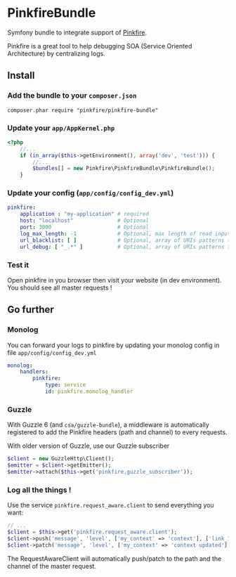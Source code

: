 # PinkfireBundle

Symfony bundle to integrate support of [Pinkfire](https://github.com/pinkfire/pinkfire).

Pinkfire is a great tool to help debugging SOA (Service Oriented Architecture) by centralizing logs.

## Install

### Add the bundle to your `composer.json`

```
composer.phar require "pinkfire/pinkfire-bundle"
```

### Update your `app/AppKernel.php`

``` php
<?php
    //...
    if (in_array($this->getEnvironment(), array('dev', 'test'))) {
        //...
        $bundles[] = new Pinkfire\PinkfireBundle\PinkfireBundle();
    }
```

### Update your config (`app/config/config_dev.yml`)

``` yaml
pinkfire:
    application : "my-application" # required
    host: "localhost"              # Optional
    port: 3000                     # Optional
    log_max_length: -1             # Optional, max length of read input data
    url_blacklist: [ ]             # Optional, array of URIs patterns to ignore
    url_debug: [ "_.*" ]           # Optional, array of URIs patterns to mark as debug
```

### Test it

Open pinkfire in you browser then visit your website (in dev environment).
You should see all master requests !

## Go further

### Monolog

You can forward your logs to pinkfire by updating your monolog config in file `app/config/config_dev.yml`

``` yaml
monolog:
    handlers:
        pinkfire:
            type: service
            id: pinkfire.monolog_handler
```

### Guzzle

With Guzzle 6 (and `csa/guzzle-bundle`), a middleware is automatically registered to add the Pinkfire headers (path and channel)
to every requests.

With older version of Guzzle, use our Guzzle subscriber

```php
$client = new GuzzleHttp\Client();
$emitter = $client->getEmitter();
$emitter->attach($this->get('pinkfire.guzzle_subscriber'));
```

### Log all the things !

Use the service `pinkfire.request_aware.client` to send everything you want:

```php
// ...
$client = $this->get('pinkfire.request_aware.client');
$client->push('message', 'level', ['my_context' => 'context'], ['link_1' => 'https://github.com/pinkfire/PinkfireBundle']);
$client->patch('message', 'level', ['my_context' => 'context updated'], ['link_1' => 'https://github.com/pinkfire/PinkfireBundle']);
```

The RequestAwareClient will automatically push/patch to the path and the channel of the master request.
